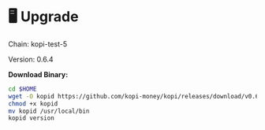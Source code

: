 # 🖥️ Upgrade

Chain: kopi-test-5

Version: 0.6.4

**Download Binary:**

```bash
cd $HOME
wget -O kopid https://github.com/kopi-money/kopi/releases/download/v0.6.4/kopid-v0.6.4-linux-amd64
chmod +x kopid
mv kopid /usr/local/bin
kopid version
```
